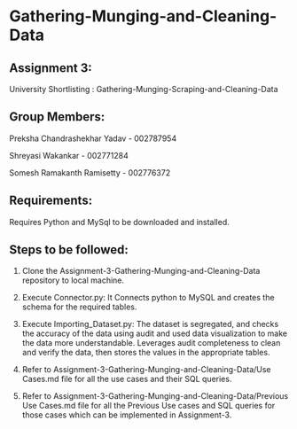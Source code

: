 # Gathering-Munging-and-Cleaning-Data

## Assignment 3:

  University Shortlisting : Gathering-Munging-Scraping-and-Cleaning-Data

## Group Members:
  Preksha Chandrashekhar Yadav - 002787954

  Shreyasi Wakankar - 002771284

  Somesh Ramakanth Ramisetty - 002776372

## Requirements:

  Requires Python and MySql to be downloaded and installed.

## Steps to be followed:

1.  Clone the Assignment-3-Gathering-Munging-and-Cleaning-Data repository to local machine.

2.  Execute Connector.py: It Connects python to MySQL and creates the schema for the required tables.

3. Execute Importing_Dataset.py: The dataset is segregated, and checks the accuracy of the data using audit and used data visualization to make the data more understandable. Leverages audit completeness to clean and verify the data, then stores the values in the appropriate tables.

4.  Refer to Assignment-3-Gathering-Munging-and-Cleaning-Data/Use Cases.md file for all the use cases and their SQL queries.

5.  Refer to Assignment-3-Gathering-Munging-and-Cleaning-Data/Previous Use Cases.md file for all the Previous Use cases and SQL queries for those cases which can be implemented in Assignment-3.
